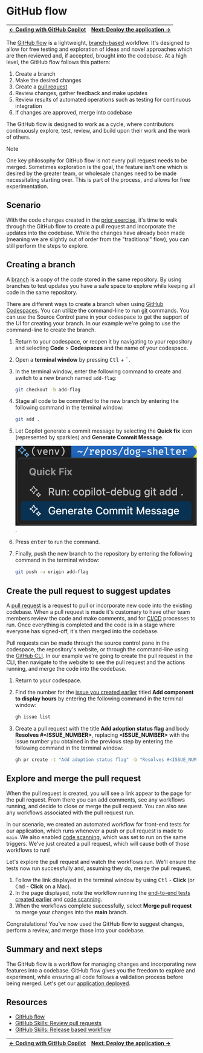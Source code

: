 # GitHub flow

| [← Coding with GitHub Copilot][previous] | [Next: Deploy the application →][next] |
|:-----------------------------------|------------------------------------------:|

The [GitHub flow][github-flow] is a lightweight, [branch-based][about-branches] workflow. It's designed to allow for free testing and exploration of ideas and novel approaches which are then reviewed and, if accepted, brought into the codebase. At a high level, the GitHub flow follows this pattern:

1. Create a branch
2. Make the desired changes
3. Create a [pull request][about-prs]
4. Review changes, gather feedback and make updates
5. Review results of automated operations such as testing for continuous integration
6. If changes are approved, merge into codebase

The GitHub flow is designed to work as a cycle, where contributors continuously explore, test, review, and build upon their work and the work of others.

> [!NOTE]
> One key philosophy for GitHub flow is not every pull request needs to be merged. Sometimes exploration is the goal, the feature isn't one which is desired by the greater team, or wholesale changes need to be made necessitating starting over. This is part of the process, and allows for free experimentation.

## Scenario

With the code changes created in the [prior exercise][previous], it's time to walk through the GitHub flow to create a pull request and incorporate the updates into the codebase. While the changes have already been made (meaning we are slightly out of order from the "traditional" flow), you can still perform the steps to explore.

## Creating a branch

A [branch][about-branches] is a copy of the code stored in the same repository. By using branches to test updates you have a safe space to explore while keeping all code in the same repository.

There are different ways to create a branch when using [GitHub Codespaces][github-codespaces]. You can utilize the command-line to run [git](https://git-scm.com/docs/git-branch) commands. You can use the Source Control pane in your codespace to get the support of the UI for creating your branch. In our example we're going to use the command-line to create the branch.

1. Return to your codespace, or reopen it by navigating to your repository and selecting **Code** > **Codespaces** and the name of your codespace.
2. Open a **terminal window** by pressing <kbd>Ctl</kbd> + <kbd>\`</kbd>.
3. In the terminal window, enter the following command to create and switch to a new branch named `add-flag`:

    ```bash
    git checkout -b add-flag
    ```

4. Stage all code to be committed to the new branch by entering the following command in the terminal window:

    ```bash
    git add .
    ```

5. Let Copilot generate a commit message by selecting the **Quick fix** icon (represented by sparkles) and **Generate Commit Message**.

    ![Screenshot of the quick fix menu with Generate Commit Message selected](./images/7-generate-commit-message.png).

6. Press <kbd>enter</kbd> to run the command.
7. Finally, push the new branch to the repository by entering the following command in the terminal window:

    ```bash
    git push -u origin add-flag
    ```

## Create the pull request to suggest updates

A [pull request][about-prs] is a request to pull or incorporate new code into the existing codebase. When a pull request is made it's customary to have other team members review the code and make comments, and for [CI/CD][cicd-resources] processes to run. Once everything is completed and the code is in a stage where everyone has signed-off, it's then merged into the codebase.

Pull requests can be made through the source control pane in the codespace, the repository's website, or through the command-line using the [GitHub CLI][github-cli]. In our example we're going to create the pull request in the CLI, then navigate to the website to see the pull request and the actions running, and merge the code into the codebase.

1. Return to your codespace.
2. Find the number for the [issue you created earlier][issues-exercise] titled **Add component to display hours** by entering the following command in the terminal window:

    ```bash
    gh issue list
    ```

3. Create a pull request with the title **Add adoption status flag** and body **Resolves #\<ISSUE_NUMBER\>**, replacing **\<ISSUE_NUMBER\>** with the issue number you obtained in the previous step by entering the following command in the terminal window:

    ```bash
    gh pr create -t "Add adoption status flag" -b "Resolves #<ISSUE_NUMBER>"
    ```

## Explore and merge the pull request

When the pull request is created, you will see a link appear to the page for the pull request. From there you can add comments, see any workflows running, and decide to close or merge the pull request. You can also see any workflows associated with the pull request run.

In our scenario, we created an automated workflow for front-end tests for our application, which runs whenever a push or pull request is made to `main`. We also enabled [code scanning][security-exercise], which was set to run on the same triggers. We've just created a pull request, which will cause both of those workflows to run!

Let's explore the pull request and watch the workflows run. We'll ensure the tests now run successfully and, assuming they do, merge the pull request.

1. Follow the link displayed in the terminal window by using <kbd>Ctl</kbd> - **Click** (or <kbd>Cmd</kbd> - **Click** on a Mac).
2. In the page displayed, note the workflow running the [end-to-end tests created earlier][testing-exercise] and [code scanning][security-exercise].
3. When the workflows complete successfully, select **Merge pull request** to merge your changes into the **main** branch.

Congratulations! You've now used the GitHub flow to suggest changes, perform a review, and merge those into your codebase.

## Summary and next steps

The GitHub flow is a workflow for managing changes and incorporating new features into a codebase. GitHub flow gives you the freedom to explore and experiment, while ensuring all code follows a validation process before being merged. Let's get our [application deployed][next].

## Resources

- [GitHub flow][github-flow]
- [GitHub Skills: Review pull requests][skills-review-prs]
- [GitHub Skills: Release based workflow][skills-release-workflow]

| [← Coding with GitHub Copilot][previous] | [Next: Deploy the application →][next] |
|:-----------------------------------|------------------------------------------:|

[next]: ./7-deployment.md
[previous]: ./5-code.md
[issues-exercise]: ./2-issues.md
[security-exercise]: ./1-code-scanning.md
[testing-exercise]: ./4-continuous-integration.md

[about-branches]: https://docs.github.com/en/pull-requests/collaborating-with-pull-requests/proposing-changes-to-your-work-with-pull-requests/about-branches
[about-prs]: https://docs.github.com/en/pull-requests/collaborating-with-pull-requests/proposing-changes-to-your-work-with-pull-requests/about-pull-requests
[cicd-resources]: https://resources.github.com/ci-cd/
[github-cli]: https://cli.github.com/
[github-codespaces]: https://github.com/features/codespaces
[github-flow]: https://docs.github.com/en/get-started/quickstart/github-flow
[skills-release-workflow]: https://github.com/skills/release-based-workflow
[skills-review-prs]: https://github.com/skills/review-pull-requests
